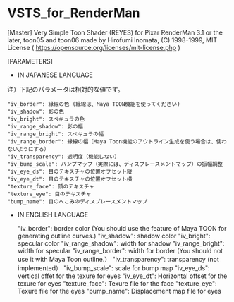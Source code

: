 # VSTS_for_RenderMan
[Master]
    Very Simple Toon Shader (REYES) for Pixar RenderMan 3.1 or the later, 
    toon05 and toon06 made by Hirofumi Inomata, (C) 1998-1999, 
    MIT License ( https://opensource.org/licenses/mit-license.php )

[PARAMETERS] 

- IN JAPANESE LANGUAGE

注）下記のパラメータは相対的な値です。

    "iv_border": 縁線の色 (縁線は、Maya TOON機能を使ってください)
    "iv_shadow": 影の色
    "iv_bright": スペキュラの色
    "iv_range_shadow": 影の幅
    "iv_range_bright": スペキュラの幅
    "iv_range_border": 縁線の幅（Maya Toon機能のアウトライン生成を使う場合は、使わないようにする）
    "iv_transparency": 透明度（機能しない）
    "iv_bump_scale": バンプマップ（実際には、ディスプレースメントマップ）の振幅調整
    "iv_eye_ds": 目のテキスチャの位置オフセット縦
    "iv_eye_dt": 目のテキスチャの位置オフセット横
    "texture_face": 顔のテキスチャ
    "texture_eye": 目のテキスチャ
    "bump_name": 目のへこみのディスプレースメントマップ 

 - IN ENGLISH LANGUAGE

    "iv_border": border color (You should use the feature of Maya TOON for generating outline curves.)
    "iv_shadow": shadow color
    "iv_bright": specular color
    "iv_range_shadow": width for shadow
    "iv_range_bright": width for specular
    "iv_range_border": width for border (You should not use it with Maya Toon outline.）
    "iv_transparency": transparency (not implemented）
    "iv_bump_scale": scale for bump map
    "iv_eye_ds": vertical offet for the texure for eyes
    "iv_eye_dt": Horizontal offset for the texure for eyes
    "texture_face": Texure file for the face
    "texture_eye": Texure file for the eyes
    "bump_name": Displacement map file for eyes 
